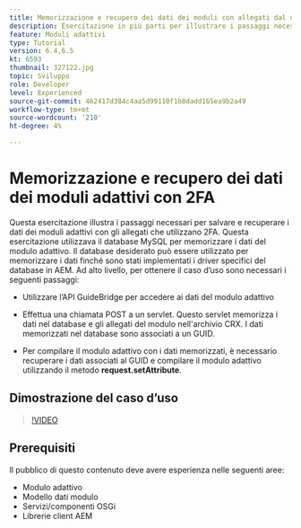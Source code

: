 ```yaml
---
title: Memorizzazione e recupero dei dati dei moduli con allegati dal database MySQL
description: Esercitazione in più parti per illustrare i passaggi necessari per memorizzare e recuperare i dati dei moduli con gli allegati
feature: Moduli adattivi
type: Tutorial
version: 6.4,6.5
kt: 6593
thumbnail: 327122.jpg
topic: Sviluppo
role: Developer
level: Experienced
source-git-commit: 462417d384c4aa5d99110f1b8dadd165ea9b2a49
workflow-type: tm+mt
source-wordcount: '210'
ht-degree: 4%

---
```



# Memorizzazione e recupero dei dati dei moduli adattivi con 2FA

Questa esercitazione illustra i passaggi necessari per salvare e recuperare i dati dei moduli adattivi con gli allegati che utilizzano 2FA. Questa esercitazione utilizzava il database MySQL per memorizzare i dati del modulo adattivo. Il database desiderato può essere utilizzato per memorizzare i dati finché sono stati implementati i driver specifici del database in AEM. Ad alto livello, per ottenere il caso d’uso sono necessari i seguenti passaggi:

* Utilizzare l’API GuideBridge per accedere ai dati del modulo adattivo

* Effettua una chiamata POST a un servlet. Questo servlet memorizza i dati nel database e gli allegati del modulo nell&#39;archivio CRX. I dati memorizzati nel database sono associati a un GUID.

* Per compilare il modulo adattivo con i dati memorizzati, è necessario recuperare i dati associati al GUID e compilare il modulo adattivo utilizzando il metodo **request.setAttribute**.

## Dimostrazione del caso d’uso

>[!VIDEO](https://video.tv.adobe.com/v/327122?quality=9&learn=on)

## Prerequisiti

Il pubblico di questo contenuto deve avere esperienza nelle seguenti aree:

* Modulo adattivo
* Modello dati modulo
* Servizi/componenti OSGi
* Librerie client AEM
